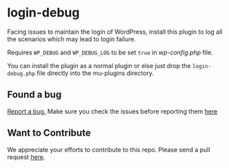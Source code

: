 # login-debug

Facing issues to maintain the login of WordPress, install this plugin to log all the scenarios
which may lead to login failure.

Requires `WP_DEBUG` and `WP_DEBUG_LOG` to be set `true` in _wp-config.php_ file.

You can install the plugin as a normal plugin or else just drop the `login-debug.php` file directly
into the mu-plugins directory.

## Found a bug

[Report a bug.](https://github.com/rtCamp/login-debug/issues/new) Make sure you check the issues before reporting them [here](https://github.com/rtCamp/login-debug/issues)

## Want to Contribute
We appreciate your efforts to contribute to this repo. Please send a pull request [here](https://github.com/rtCamp/login-debug/compare).
